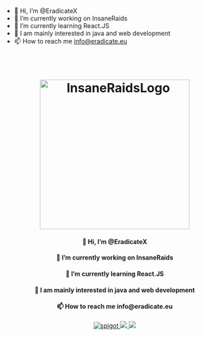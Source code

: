 - 👋 Hi, I’m @EradicateX
- 👀 I’m currently working on InsaneRaids
- 🌱 I’m currently learning React.JS
- 💞️ I am mainly interested in java and web development
- 📫 How to reach me info@eradicate.eu

<h1 align="center">
  <br>
    <img src="https://store.insaneraids.cf/kepek/logo.png" alt="InsaneRaidsLogo" width="340">
  <br>
</h1>

<h4 align="center">👋 Hi, I’m @EradicateX</h4>
<h4 align="center">👀 I’m currently working on InsaneRaids</h4>
<h4 align="center">🌱 I’m currently learning React.JS</h4>
<h4 align="center">💞️ I am mainly interested in java and web development</h4>
<h4 align="center">📫 How to reach me info@eradicate.eu</h4>

<p align="center">
    <a href="https://store.insaneraids.cf">
        <img alt="spigot" src="https://img.shields.io/badge/Webáruház-blue?style=for-the-badge"/>
    </a>
    <a href="https://www.hidenetwork.hu" alt="Weboldal">
        <img src="https://img.shields.io/badge/Weboldal-blue?style=for-the-badge"/>
    </a>
    <a href="https://dc.insaneraids.eu" alt="Discord">
        <img src="https://img.shields.io/discord/709420003165863936?label=discord&style=for-the-badge&color=blue"/>
    </a>
</p>
